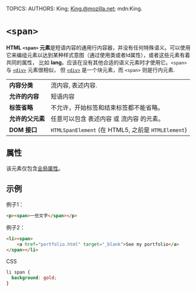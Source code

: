 TOPICS: <span>
AUTHORS: King; King.@mozilla.net; mdn:King.

# `<span>`

**HTML `<span>` 元素**是短语内容的通用行内容器，并没有任何特殊语义。可以使用它来编组元素以达到某种样式意图（通过使用类或者Id属性），或者这些元素有着共同的属性，
比如 **lang**。应该在没有其他合适的语义元素时才使用它。`<span>` 与 [`<div>`](/zh-hans/webfrontend/<div>) 元素很相似，
但 [`<div>`](/zh-hans/webfrontend/<div>) 是一个块元素，而 `<span>` 则是行内元素.

|  |  |
| :-- | :-- |
| **内容分类** | 流内容, 表述内容. |
| **允许的内容** | 短语内容 |
| **标签省略** | 不允许，开始标签和结束标签都不能省略。 |
| **允许的父元素** | 任意可以包含 表述内容 或 流内容 的元素。 |
| **DOM 接口** | `HTMLSpanElement` (在 HTML5, 之前是 `HTMLElement`) |

## 属性

该元素仅包含[全局属性](/zh-hans/webfrontend/HTML_Global_Attributes)。

## 示例

例子1：

```html
<p><span>一些文字</span></p>
```

例子2：

```html
<li><span>
    <a href="portfolio.html" target="_blank">See my portfolio</a>
</span></li>
```

CSS

```css
li span {
  background: gold;
}
```
